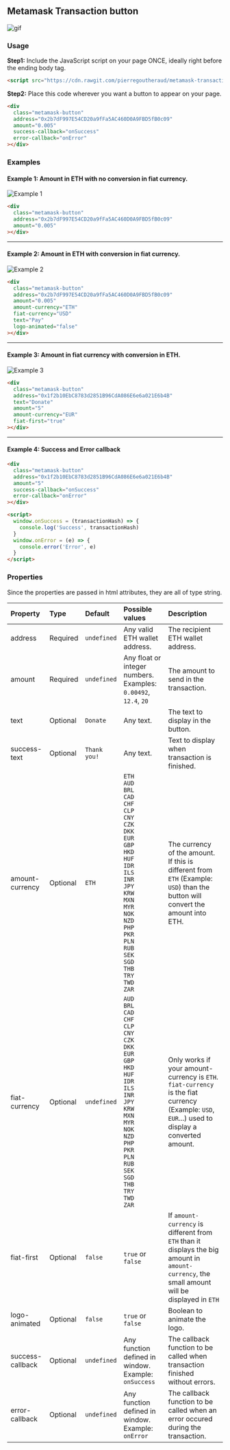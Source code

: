 ## Metamask Transaction button

![gif](https://d3vv6lp55qjaqc.cloudfront.net/items/3o2C1n3B460X1G2n3r1e/Screen%20Recording%202018-04-25%20at%2001.56%20AM.gif?v=e6c35374)

### Usage

**Step1:** Include the JavaScript script on your page ONCE, ideally right before the ending body tag.
```html
<script src="https://cdn.rawgit.com/pierregoutheraud/metamask-transaction-button/6ebebf41/build/static/js/mtb.js"></script>
```

**Step2:** Place this code wherever you want a button to appear on your page.
```html
<div
  class="metamask-button"
  address="0x2b7dF997E54CD20a9fFa5AC460D0A9FBD5fB0c09"
  amount="0.005"
  success-callback="onSuccess"
  error-callback="onError"
></div>
```

### Examples

#### Example 1: Amount in ETH with no conversion in fiat currency.
![Example 1](https://d3vv6lp55qjaqc.cloudfront.net/items/422t2p030C152q0w103j/Image%202018-04-24%20at%204.37.36%20PM.png?v=7b3aeba7)
```html
<div
  class="metamask-button"
  address="0x2b7dF997E54CD20a9fFa5AC460D0A9FBD5fB0c09"
  amount="0.005"
></div>
```

---
#### Example 2: Amount in ETH with conversion in fiat currency.
![Example 2](https://d3vv6lp55qjaqc.cloudfront.net/items/3f3V1S0j0p3z140w3O3W/Image%202018-04-24%20at%204.30.30%20PM.png?v=8577379d)
```html
<div
  class="metamask-button"
  address="0x2b7dF997E54CD20a9fFa5AC460D0A9FBD5fB0c09"
  amount="0.005"
  amount-currency="ETH"
  fiat-currency="USD"
  text="Pay"
  logo-animated="false"
></div>
```
---
#### Example 3: Amount in fiat currency with conversion in ETH.

![Example 3](https://d3vv6lp55qjaqc.cloudfront.net/items/2l1e2c2u3Y222f191G3V/Image%202018-04-24%20at%204.33.05%20PM.png?v=df8997c3)

```html
<div
  class="metamask-button"
  address="0x1f2b10EbC8783d2851B96CdA086E6e6a021E6b4B"
  text="Donate"
  amount="5"
  amount-currency="EUR"
  fiat-first="true"
></div>
```
---
#### Example 4: Success and Error callback

```html
<div
  class="metamask-button"
  address="0x1f2b10EbC8783d2851B96CdA086E6e6a021E6b4B"
  amount="5"
  success-callback="onSuccess"
  error-callback="onError"
></div>

<script>
  window.onSuccess = (transactionHash) => {
    console.log('Success', transactionHash)
  }
  window.onError = (e) => {
    console.error('Error', e)
  }
</script>
```

### Properties

Since the properties are passed in html attributes, they are all of type string.

| Property | Type | Default | Possible values | Description |
|:---|:---|:---|:---|:---|
| address | Required | `undefined` | Any valid ETH wallet address. | The recipient ETH wallet address.
| amount | Required | `undefined` | Any float or integer numbers. Examples: `0.00492`, `12.4`, `20` | The amount to send in the transaction.
| text | Optional | `Donate` | Any text. | The text to display in the button.
| success-text | Optional | `Thank you!` | Any text. | Text to display when transaction is finished.
| amount-currency | Optional | `ETH` | `ETH`<br/> `AUD`<br/> `BRL`<br/> `CAD`<br/>`CHF`<br/> `CLP`<br/> `CNY`<br/> `CZK`<br/>`DKK`<br/> `EUR`<br/> `GBP`<br/> `HKD`<br/>`HUF`<br/> `IDR`<br/> `ILS`<br/> `INR`<br/>`JPY`<br/> `KRW`<br/> `MXN`<br/> `MYR`<br/>`NOK`<br/> `NZD`<br/> `PHP`<br/> `PKR`<br/>`PLN`<br/> `RUB`<br/> `SEK`<br/> `SGD`<br/>`THB`<br/> `TRY`<br/> `TWD`<br/> `ZAR` | The currency of the amount. If this is different from `ETH` (Example: `USD`) than the button will convert the amount into ETH.
| fiat-currency | Optional | `undefined` | `AUD`<br/> `BRL`<br/> `CAD`<br/>`CHF`<br/> `CLP`<br/> `CNY`<br/> `CZK`<br/>`DKK`<br/> `EUR`<br/> `GBP`<br/> `HKD`<br/>`HUF`<br/> `IDR`<br/> `ILS`<br/> `INR`<br/>`JPY`<br/> `KRW`<br/> `MXN`<br/> `MYR`<br/>`NOK`<br/> `NZD`<br/> `PHP`<br/> `PKR`<br/>`PLN`<br/> `RUB`<br/> `SEK`<br/> `SGD`<br/>`THB`<br/> `TRY`<br/> `TWD`<br/> `ZAR`  | Only works if your amount-currency is `ETH`. `fiat-currency` is the fiat currency (Example: `USD`, `EUR`...) used to display a converted amount.
| fiat-first | Optional | `false` | `true` or `false` | If `amount-currency` is different from `ETH` than it displays the big amount in `amount-currency`, the small amount will be displayed in `ETH`
| logo-animated | Optional | `false` | `true` or `false` | Boolean to animate the logo.
| success-callback | Optional | `undefined` | Any function defined in window. Example: `onSuccess` | The callback function to be called when transaction finished without errors.
| error-callback | Optional | `undefined` | Any function defined in window. Example: `onError` | The callback function to be called when an error occured during the transaction.
